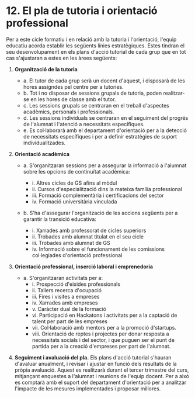 
# 12. El pla de tutoria i orientació professional  

 
<!--
LO 3/20. (LOMLOE). Article 91. Funcions del professorat 

1. Les funcions del professorat són, entre altres, les següents: c) La tutoria dels alumnes, la direcció i l'orientació del seu aprenentatge i el suport en el seu procés educatiu, en col·laboració amb les famílies. 
D'acord amb el que establix el marc normatiu general, tant l'acció tutorial com la funció orientadora són responsabilitat de l'equip educatiu de qualsevol ensenyança, etapa i nivell.  L'objectiu  d'este  apartat  serà  establir  les  línies  estratègiques  per  al  seu desenrotllament  en  les  posteriors  programacions  didàctiques  i  tenint  en  compte  les necessitats de coordinació amb les comissions col·legiades d'orientació professional posades  en  funcionament  en  els  centres.  Estes  directrius  estratègiques  hauran  de suposar  una  concreció  per  al  cicle  de  les  directrius  organitzatives  i  estratègiques  que arreplega tant el Decret 72/21, d'organització de l'orientació educativa i professional en el  Sistema  Educatiu  Valencià,  com  en  l'Orde  10/2023,  per  la  qual  es  regulen  i  es concreten  determinats  aspectes  de  l'organització  i  el  funcionament  de  l'orientació educativa i professional en el Sistema Educatiu Valencià. 

Ex.: apartat 8 de l'annex

-->

Per a este cicle formatiu i en relació amb la tutoria i l'orientació, l'equip educatiu acorda establir les següents línies estratègiques. Estes tindran el seu desenvolupament en els plans d'acció tutorial de cada grup que en tot cas s'ajustaran a estes en les àrees següents:

1. **Organització de la tutoria**
    * a. El tutor de cada grup serà un docent d'aquest, i disposarà de les hores assigndes pel centre per a tutories.
    * b. Tot i no disposar de sessions grupals de tutoria, poden realitzar-se en les hores de classe amb el tutor.
    * c. Les sessions grupals se centraran en el treball d'aspectes acadèmics, personals i professionals.
    * d. Les sessions individuals se centraran en el seguiment del progrés de l'alumnat i l'atenció a necessitats específiques.
    * e. Es col·laborarà amb el departament d'orientació per a la detecció de necessitats específiques i per a definir estratègies de suport individualitzades.

2. **Orientació acadèmica**
    * a. S'organitzaran sessions per a assegurar la informació a l'alumnat sobre les opcions de continuïtat acadèmica:
        * i. Altres cicles de GS afins al mòdul
        * ii. Cursos d'especialització dins la mateixa família professional
        * iii. Formació complementària i certificacions del sector
        * iv. Formació universitària vinculada

    * b. S'ha d'assegurar l'organització de les accions següents per a garantir la transició educativa:
        * i. Xarrades amb professorat de cicles superiors
        * ii. Trobades amb alumnat titulat en el seu cicle
        * iii. Trobades amb alumnat de GS
        * iv. Informació sobre el funcionament de les comissions col·legiades d'orientació professional

3. **Orientació professional, inserció laboral i emprenedoria**
    * a. S'organitzaran activitats per a:
        * i. Prospecció d'eixides professionals
        * ii. Tallers recerca d'ocupació
        * iii. Fires i visites a empreses
        * iv. Xarrades amb empreses
        * v. Caràcter dual de la formació
        * vi. Participació en Hackatons i activitats per a la captació de talent per part de les empreses
        * vii. Col·laboració amb mentors per a la promoció d'startups.
        * viii. Orientació de reptes i projectes per donar resposta a necessitats socials i del sector, i que puguen ser el punt de partida per a la creació d'empreses per part de l'alumnat.

4. **Seguiment i avaluació del pla.** Els plans d'acció tutorial s'hauran d'avaluar anualment, i revisar i ajustar en funció dels resultats de la pròpia avaluació. Aquest es realitzarà durant el tercer trimestre del curs, mitjançant enquestes a l'alumnat i reunions de l'equip docent. Per a això es comptarà amb el suport del departament d'orientació per a analitzar l'impacte de les mesures implementades i proposar millores.
<!-- 
És molt aconsellable per a unificar la funció orientadora entre l'equip docent incloure en este apartat, no sols les directrius generals de treball, sinó també els formularis i els models necessaris per a la seua implementació en les aules. En este sentit pot ser adequat incloure formularis estàndard per a arreplegar les impressions de l'alumnat, enquestes o fitxes de qualsevol tipus que permeten a l'equip educatiu mantindre una coherència en el procés d'orientació.

Especialment important seria, per exemple, establir el procés i un formulari base per a arreplegar les impressions de l'alumnat davant de l'avaluació i la participació d'este en les sessions d'avaluació.-->